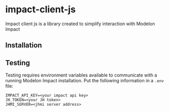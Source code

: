 # impact-client-js

Impact client js is a library created to simplify interaction with Modelon Impact

## Installation

## Testing

Testing requires environment variables available to communicate with a running Modelon Impact installation. Put the following information in a `.env` file:

```
IMPACT_API_KEY=<your impact api key>
JH_TOKEN=<your JH token>
JHMI_SERVER=<jhmi server address>
```
